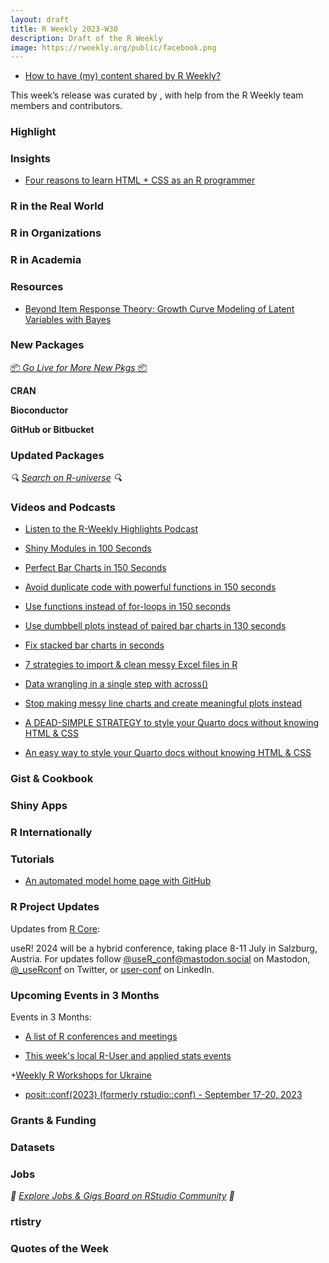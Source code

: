```yaml
---
layout: draft
title: R Weekly 2023-W30
description: Draft of the R Weekly
image: https://rweekly.org/public/facebook.png
---
```


+ [How to have (my) content shared by R Weekly?](https://github.com/rweekly/rweekly.org#how-to-have-my-content-shared-by-r-weekly)

This week’s release was curated by [](), with help from the R Weekly team members and contributors.



### Highlight



### Insights

- [Four reasons to learn HTML + CSS as an R programmer](https://albert-rapp.de/posts/16_html_css_for_r/16_html_css_for_r.html)


### R in the Real World



### R in Organizations



### R in Academia



### Resources

+ [Beyond Item Response Theory: Growth Curve Modeling of Latent Variables with Bayes](https://yongfu.name/irt5)


### New Packages

<p class="added-hostname"><a href="https://rweekly.org/live" target="_blank" class="externalLink">📦 <i>Go Live for More New Pkgs</i> 📦</a></p>


**CRAN**



**Bioconductor**



**GitHub or Bitbucket**



### Updated Packages

<i>🔍 [Search on R-universe](https://r-universe.dev/search/) 🔍</i>

### Videos and Podcasts

+ [Listen to the R-Weekly Highlights Podcast](https://rweekly.fireside.fm/)

+ [Shiny Modules in 100 Seconds](https://youtu.be/BufC0agHnzw)

+ [Perfect Bar Charts in 150 Seconds](https://youtu.be/15ZlfVA2Cl8)

+ [Avoid duplicate code with powerful functions in 150 seconds](https://youtu.be/E0I-G6rWESQ)

+ [Use functions instead of for-loops in 150 seconds](https://youtu.be/ji80yMlwsYI)

+ [Use dumbbell plots instead of paired bar charts in 130 seconds](https://youtu.be/F0POeYm8KPQ)

+ [Fix stacked bar charts in seconds](https://youtu.be/3exV7ZjarxA)

+ [7 strategies to import & clean messy Excel files in R](https://youtu.be/fbft9iAs8zM)

+ [Data wrangling in a single step with across()](https://youtu.be/sVIJk8f3DwM)

+ [Stop making messy line charts and create meaningful plots instead](https://youtu.be/nDa6aHxiSYQ)

+ [A DEAD-SIMPLE STRATEGY to style your Quarto docs without knowing HTML & CSS](https://youtu.be/jX4_Dnzhl0M)

+ [An easy way to style your Quarto docs without knowing HTML & CSS](https://youtu.be/QU8wSya-Y9E)

### Gist & Cookbook



### Shiny Apps



### R Internationally



### Tutorials

+ [An automated model home page with GitHub](https://svitkin.rbind.io/2023/07/on-automated-model-homepages/)


<!--<div class="post-more-begin></div><div class="post-more-end"></div>-->

### R Project Updates

Updates from [R Core](http://developer.r-project.org/blosxom.cgi/R-devel/NEWS):

useR! 2024 will be a hybrid conference, taking place 8-11 July in Salzburg, Austria. For updates follow [@useR_conf@mastodon.social](https://mastodon.social/@useR_conf) on Mastodon, [@_useRconf](https://twitter.com/_useRconf) on Twitter, or [user-conf](https://www.linkedin.com/company/user-conf/) on LinkedIn.

###  Upcoming Events in 3 Months

Events in 3 Months:

+ [A list of R conferences and meetings](https://jumpingrivers.github.io/meetingsR/events.html)

+ [This week's local R-User and applied stats events](https://community.rstudio.com/c/irl)

+[Weekly R Workshops for Ukraine](https://sites.google.com/view/dariia-mykhailyshyna/main/r-workshops-for-ukraine)

+ [posit::conf(2023) (formerly rstudio::conf) - September 17-20, 2023](https://posit.co/conference/)

### Grants & Funding


### Datasets


### Jobs

<i>💼 [Explore Jobs & Gigs Board on RStudio Community](https://community.rstudio.com/c/jobs/) 💼</i>

### rtistry


### Quotes of the Week
